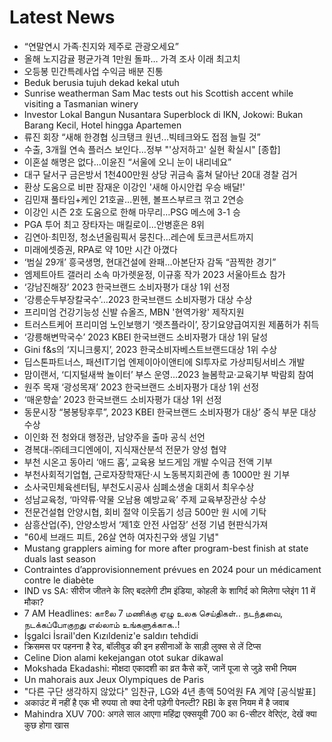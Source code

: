 # Latest News
-  “연말연시 가족·친지와 제주로 관광오세요”
-  올해 노지감귤 평균가격 1만원 돌파… 가격 조사 이래 최고치
-  오등봉 민간특례사업 수익금 배분 진통
-  Beduk berusia tujuh dekad kekal utuh
-  Sunrise weatherman Sam Mac tests out his Scottish accent while visiting a Tasmanian winery
-  Investor Lokal Bangun Nusantara Superblock di IKN, Jokowi: Bukan Barang Kecil, Hotel hingga Apartemen
-  류진 회장 “새해 한경협 싱크탱크 원년...빅테크와도 접점 늘릴 것”
-  수출, 3개월 연속 플러스 보인다…정부 "'상저하고' 실현 확실시" [종합]
-  이혼설 해명은 없다...이윤진 “서울에 오니 눈이 내리네요”
-  대구 달서구 금은방서 1천400만원 상당 귀금속 훔쳐 달아난 20대 경찰 검거
-  환상 도움으로 비판 잠재운 이강인 '새해 아시안컵 우승 배달!'
-  김민재 풀타임+케인 21호골…뮌헨, 볼프스부르크 꺾고 2연승
-  이강인 시즌 2호 도움으로 한해 마무리…PSG 메스에 3-1 승
-  PGA 투어 최고 장타자는 매킬로이…안병훈은 8위
-  김연아·최민정, 청소년올림픽서 뭉친다…레슨에 토크콘서트까지
-  미래에셋증권, RPA로 약 10만 시간 아꼈다
-  ‘범실 29개’ 흥국생명, 현대건설에 완패…아본단자 감독 “끔찍한 경기”
-  엠제트아트 갤러리 소속 마가렛윤정, 이규홍 작가 2023 서울아트쇼 참가
-  ‘강남진해장’ 2023 한국브랜드 소비자평가 대상 1위 선정
-  ‘강릉순두부장칼국수’…2023 한국브랜드 소비자평가 대상 수상
-  프리미엄 건강기능성 신발 슈올즈, MBN '현역가왕' 제작지원
-  트러스트케어 프리미엄 노인보행기 ‘렛츠플라이’, 장기요양급여지원 제품허가 취득
-  ‘강릉해변막국수’ 2023 KBEI 한국브랜드 소비자평가 대상 1위 달성
-  Gini f&s의 ‘지니크룽지’, 2023 한국소비자베스트브랜드대상 1위 수상
-  딥스톤파트너스, 패션IT기업 엔제이아이앤티에 SI투자로 가상피팅서비스 개발
-  맘이랜서, ‘디지털새싹 놀이터’ 부스 운영…2023 늘봄학교·교육기부 박람회 참여
-  원주 목재 ‘광성목재’ 2023 한국브랜드 소비자평가 대상 1위 선정
-  ‘매운향솥’ 2023 한국브랜드 소비자평가 대상 1위 선정
-  동문시장 “봉봉탕후루”, 2023 KBEI 한국브랜드 소비자평가 대상’ 중식 부문 대상 수상
-  이인화 전 청와대 행정관, 남양주을 출마 공식 선언
-  경복대-㈜테크디엔에이, 지식재산분석 전문가 양성 협약
-  부천 시온고 동아리 ‘애드 홉’, 교육용 보드게임 개발 수익금 전액 기부
-  부천사회적기업협, 근로자장학재단·시 노동복지회관에 총 1000만 원 기부
-  소사국민체육센터팀, 부천도시공사 심폐소생술 대회서 최우수상
-  성남교육청, ‘마약류·약물 오남용 예방교육’ 주제 교육부장관상 수상
-  전문건설협 안양시협, 회비 절약 이웃돕기 성금 500만 원 시에 기탁
-  삼흥산업(주), 안양소방서 ‘제1호 안전 사업장’ 선정 기념 현판식가져
-  "60세 브래드 피트, 26살 연하 여자친구와 생일 기념"
-  Mustang grapplers aiming for more after program-best finish at state duals last season
-  Contraintes d’approvisionnement prévues en 2024 pour un médicament contre le diabète
-  IND vs SA: सीरीज जीतने के लिए बदलेगी टीम इंडिया, कोहली के शागिर्द को मिलेगा प्लेइंग 11 में मौका?
-  7 AM Headlines: காலை 7 மணிக்கு ஏழு உலக செய்திகள்.. நடந்தவை, நடக்கப்போகுறது எல்லாம் உங்களுக்காக..!
-  İşgalci İsrail'den Kızıldeniz'e saldırı tehdidi
-  क्रिसमस पर पहनना है रेड, बॉलीवुड की इन हसीनाओं के साड़ी लुक्स से लें टिप्स
-  Celine Dion alami kekejangan otot sukar dikawal
-  Mokshada Ekadashi: मोक्षदा एकादशी का व्रत कैसे करें, जानें पूजा से जुड़े सभी नियम
-  Un mahorais aux Jeux Olympiques de Paris
-  "다른 구단 생각하지 않았다" 임찬규, LG와 4년 총액 50억원 FA 계약 [공식발표]
-  अकाउंट में नहीं है एक भी रुपया तो क्या देनी पड़ेगी पेनल्टी? RBI के इस नियम में है जवाब
-  Mahindra XUV 700: अगले साल आएगा महिंद्रा एक्सयूवी 700 का 6-सीटर वेरिएंट, देखें क्या कुछ होगा खास
